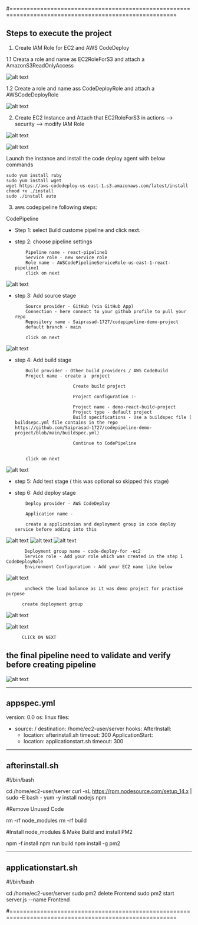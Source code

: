 #=======================================================================================================

## Steps to execute the project

1. Create IAM Role for EC2 and AWS CodeDeploy

1.1 Creata a role and name as EC2RoleForS3 and attach a AmazonS3ReadOnlyAccess

![alt text](image.png)


1.2  Create a role and name ass CodeDeployRole and attach a AWSCodeDeployRole

![alt text](image-1.png)

2. Create EC2 Instance and Attach that EC2RoleForS3 in actions --> security --> modify IAM Role

![alt text](image-3.png)

![alt text](image-2.png)

Launch the instance and install the code deploy agent with below commands

```sudo yum update
sudo yum install ruby
sudo yum install wget
wget https://aws-codedeploy-us-east-1.s3.amazonaws.com/latest/install
chmod +x ./install
sudo ./install auto
```


3. aws codepipeline following steps:

CodePipeline

- Step 1: select Build custome pipeline and click next.
- step 2: choose pipeline settings

          Pipeline name - react-pipeline1
          Service role - new service role
          Role name - AWSCodePipelineServiceRole-us-east-1-react-pipeline1
          click on next

![alt text](image-4.png)
          
- step 3: Add source stage

          Source provider - GitHub (via GitHub App)
          Connection - here connect to your github profile to pull your repo
          Repository name - Saiprasad-1727/codepipeline-demo-project 
          default branch - main
          
          click on next

![alt text](image-5.png)

- step 4: Add build stage

          Build provider - Other build providers / AWS CodeBuild
          Project name - create a  project

                            Create build project 

                            Project configuration :-

                            Project name - demo-react-build-project
                            Project type - default project
                            Build specifications - Use a buildspec file ( buildsepc.yml file contains in the repo https://github.com/Saiprasad-1727/codepipeline-demo-project/blob/main/buildspec.yml)

                            Continue to CodePipeline


          click on next

![alt text](image-6.png)

- step 5: Add test stage ( this was optional so skipped this stage)                 


- step 6: Add deploy stage

          Deploy provider - AWS CodeDeploy

          Application name - 
          
          create a applicatoion and deployment group in code deploy service before adding into this

![alt text](image-7.png)
           ![alt text](image-8.png)
           ![alt text](image-9.png)

           Deployment group name - code-deploy-for -ec2
           Service role - Add your role which was created in the step 1 CodeDeployRole
           Environment Configuration - Add your EC2 name like below

   ![alt text](image-10.png)

           uncheck the load balance as it was demo project for practise purpose

          create deployment group

   ![alt text](image-12.png)

  ![alt text](image-11.png)


          CLICk ON NEXT

##  the final pipeline need to validate and verify before creating pipeline

![alt text](image-13.png)




--------------------
appspec.yml
--------------------

version: 0.0
os: linux
files:
  - source: /
    destination: /home/ec2-user/server
hooks:
  AfterInstall:
    - location: afterinstall.sh
      timeout: 300
  ApplicationStart:
    - location: applicationstart.sh
      timeout: 300

--------------------
afterinstall.sh
--------------------

#!/bin/bash

cd /home/ec2-user/server
curl -sL https://rpm.nodesource.com/setup_14.x | sudo -E bash -
yum -y install nodejs npm


#Remove Unused Code

rm -rf node_modules
rm -rf build

#Install node_modules & Make Build and install PM2

npm -f install
npm run build
npm install -g pm2


--------------------
applicationstart.sh
--------------------

#!/bin/bash

cd /home/ec2-user/server
sudo pm2 delete Frontend
sudo pm2 start server.js --name Frontend

#=======================================================================================================

